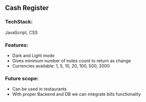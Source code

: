 ## Cash Register

### TechStack:
JavaScript, CSS

### Features:
- Dark and Light mode
- Gives minimum number of notes count to return as change
- Currencies available: 1, 5, 10, 20, 100, 500, 2000

### Future scope:
- Can be used in restaurants
- With proper Backend and DB we can integrate bills functionality
